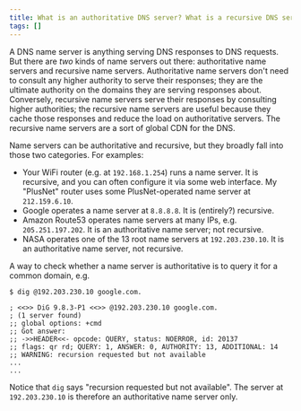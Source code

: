 ```yaml
---
title: What is an authoritative DNS server? What is a recursive DNS server?
tags: []
---
```


A DNS name server is anything serving DNS responses to DNS requests.
But there are _two_ kinds of name servers out there:
authoritative name servers and recursive name servers.
Authoritative name servers don't need to consult any higher authority to serve their responses;
they are the ultimate authority on the domains they are serving responses about.
Conversely, recursive name servers serve their responses by consulting higher authorities;
the recursive name servers are useful because
they cache those responses and reduce the load on authoritative servers.
The recursive name servers are a sort of global CDN for the DNS.

Name servers can be authoritative and recursive, but they broadly fall into those two categories.
For examples:

* Your WiFi router (e.g. at `192.168.1.254`) runs a name server.
  It is recursive, and you can often configure it via some web interface.
  My "PlusNet" router uses some PlusNet-operated name server at `212.159.6.10`.
* Google operates a name server at `8.8.8.8`.
  It is (entirely?) recursive.
* Amazon Route53 operates name servers at many IPs, e.g. `205.251.197.202`.
  It is an authoritative name server; not recursive.
* NASA operates one of the 13 root name servers at `192.203.230.10`.
  It is an authoritative name server, not recursive.

A way to check whether a name server is authoritative is to query it for a common domain, e.g.

```
$ dig @192.203.230.10 google.com.

; <<>> DiG 9.8.3-P1 <<>> @192.203.230.10 google.com.
; (1 server found)
;; global options: +cmd
;; Got answer:
;; ->>HEADER<<- opcode: QUERY, status: NOERROR, id: 20137
;; flags: qr rd; QUERY: 1, ANSWER: 0, AUTHORITY: 13, ADDITIONAL: 14
;; WARNING: recursion requested but not available
...
...
```

Notice that `dig` says "recursion requested but not available".
The server at `192.203.230.10` is therefore an authoritative name server only.
